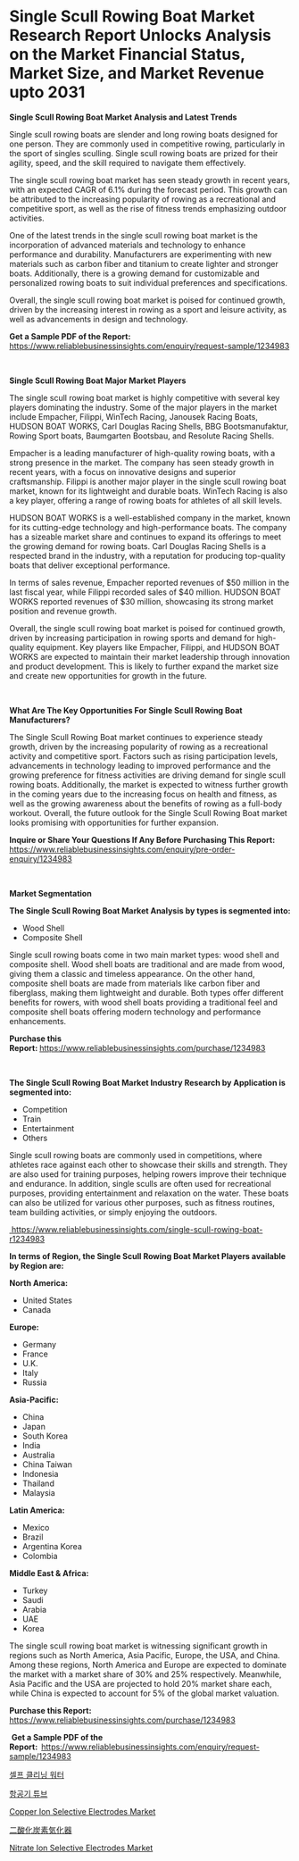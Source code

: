 <p><h1>Single Scull Rowing Boat Market Research Report Unlocks Analysis on the Market Financial Status, Market Size, and Market Revenue upto 2031</h1></p><p><strong>Single Scull Rowing Boat Market Analysis and Latest Trends</strong></p>
<p><p>Single scull rowing boats are slender and long rowing boats designed for one person. They are commonly used in competitive rowing, particularly in the sport of singles sculling. Single scull rowing boats are prized for their agility, speed, and the skill required to navigate them effectively.</p><p>The single scull rowing boat market has seen steady growth in recent years, with an expected CAGR of 6.1% during the forecast period. This growth can be attributed to the increasing popularity of rowing as a recreational and competitive sport, as well as the rise of fitness trends emphasizing outdoor activities.</p><p>One of the latest trends in the single scull rowing boat market is the incorporation of advanced materials and technology to enhance performance and durability. Manufacturers are experimenting with new materials such as carbon fiber and titanium to create lighter and stronger boats. Additionally, there is a growing demand for customizable and personalized rowing boats to suit individual preferences and specifications.</p><p>Overall, the single scull rowing boat market is poised for continued growth, driven by the increasing interest in rowing as a sport and leisure activity, as well as advancements in design and technology.</p></p>
<p><strong>Get a Sample PDF of the Report:&nbsp;</strong> <a href="https://www.reliablebusinessinsights.com/enquiry/request-sample/1234983">https://www.reliablebusinessinsights.com/enquiry/request-sample/1234983</a></p>
<p>&nbsp;</p>
<p><strong>Single Scull Rowing Boat Major Market Players</strong></p>
<p><p>The single scull rowing boat market is highly competitive with several key players dominating the industry. Some of the major players in the market include Empacher, Filippi, WinTech Racing, Janousek Racing Boats, HUDSON BOAT WORKS, Carl Douglas Racing Shells, BBG Bootsmanufaktur, Rowing Sport boats, Baumgarten Bootsbau, and Resolute Racing Shells.</p><p>Empacher is a leading manufacturer of high-quality rowing boats, with a strong presence in the market. The company has seen steady growth in recent years, with a focus on innovative designs and superior craftsmanship. Filippi is another major player in the single scull rowing boat market, known for its lightweight and durable boats. WinTech Racing is also a key player, offering a range of rowing boats for athletes of all skill levels.</p><p>HUDSON BOAT WORKS is a well-established company in the market, known for its cutting-edge technology and high-performance boats. The company has a sizeable market share and continues to expand its offerings to meet the growing demand for rowing boats. Carl Douglas Racing Shells is a respected brand in the industry, with a reputation for producing top-quality boats that deliver exceptional performance.</p><p>In terms of sales revenue, Empacher reported revenues of $50 million in the last fiscal year, while Filippi recorded sales of $40 million. HUDSON BOAT WORKS reported revenues of $30 million, showcasing its strong market position and revenue growth.</p><p>Overall, the single scull rowing boat market is poised for continued growth, driven by increasing participation in rowing sports and demand for high-quality equipment. Key players like Empacher, Filippi, and HUDSON BOAT WORKS are expected to maintain their market leadership through innovation and product development. This is likely to further expand the market size and create new opportunities for growth in the future.</p></p>
<p>&nbsp;</p>
<p><strong>What Are The Key Opportunities For Single Scull Rowing Boat Manufacturers?</strong></p>
<p><p>The Single Scull Rowing Boat market continues to experience steady growth, driven by the increasing popularity of rowing as a recreational activity and competitive sport. Factors such as rising participation levels, advancements in technology leading to improved performance and the growing preference for fitness activities are driving demand for single scull rowing boats. Additionally, the market is expected to witness further growth in the coming years due to the increasing focus on health and fitness, as well as the growing awareness about the benefits of rowing as a full-body workout. Overall, the future outlook for the Single Scull Rowing Boat market looks promising with opportunities for further expansion.</p></p>
<p><strong>Inquire or Share Your Questions If Any Before Purchasing This Report:</strong> <a href="https://www.reliablebusinessinsights.com/enquiry/pre-order-enquiry/1234983">https://www.reliablebusinessinsights.com/enquiry/pre-order-enquiry/1234983</a></p>
<p>&nbsp;</p>
<p><strong>Market Segmentation</strong></p>
<p><strong>The Single Scull Rowing Boat Market Analysis by types is segmented into:</strong></p>
<p><ul><li>Wood Shell</li><li>Composite Shell</li></ul></p>
<p><p>Single scull rowing boats come in two main market types: wood shell and composite shell. Wood shell boats are traditional and are made from wood, giving them a classic and timeless appearance. On the other hand, composite shell boats are made from materials like carbon fiber and fiberglass, making them lightweight and durable. Both types offer different benefits for rowers, with wood shell boats providing a traditional feel and composite shell boats offering modern technology and performance enhancements.</p></p>
<p><strong>Purchase this Report:&nbsp;</strong><a href="https://www.reliablebusinessinsights.com/purchase/1234983">https://www.reliablebusinessinsights.com/purchase/1234983</a></p>
<p>&nbsp;</p>
<p><strong>The Single Scull Rowing Boat Market Industry Research by Application is segmented into:</strong></p>
<p><ul><li>Competition</li><li>Train</li><li>Entertainment</li><li>Others</li></ul></p>
<p><p>Single scull rowing boats are commonly used in competitions, where athletes race against each other to showcase their skills and strength. They are also used for training purposes, helping rowers improve their technique and endurance. In addition, single sculls are often used for recreational purposes, providing entertainment and relaxation on the water. These boats can also be utilized for various other purposes, such as fitness routines, team building activities, or simply enjoying the outdoors.</p></p>
<p><a href="https://www.reliablebusinessinsights.com/single-scull-rowing-boat-r1234983">&nbsp;https://www.reliablebusinessinsights.com/single-scull-rowing-boat-r1234983</a></p>
<p><strong>In terms of Region, the Single Scull Rowing Boat Market Players available by Region are:</strong></p>
<p>
    <p> <strong> North America: </strong>
        <ul>
            <li>United States</li>
            <li>Canada</li>
        </ul>
        </p> 
    <p> <strong> Europe: </strong>
        <ul>
            <li>Germany</li>
            <li>France</li>
            <li>U.K.</li>
            <li>Italy</li>
            <li>Russia</li>
        </ul>
        </p> 
    <p> <strong> Asia-Pacific: </strong>
        <ul>
            <li>China</li>
            <li>Japan</li>
            <li>South Korea</li>
            <li>India</li>
            <li>Australia</li>
            <li>China Taiwan</li>
            <li>Indonesia</li>
            <li>Thailand</li>
            <li>Malaysia</li>
        </ul>
        </p> 
    <p> <strong> Latin America: </strong>
        <ul>
            <li>Mexico</li>
            <li>Brazil</li>
            <li>Argentina Korea</li>
            <li>Colombia</li>
        </ul>
        </p> 
    <p> <strong> Middle East & Africa: </strong>
        <ul>
            <li>Turkey</li>
            <li>Saudi</li>
            <li>Arabia</li>
            <li>UAE</li>
            <li>Korea</li>
        </ul>
    </p>
    </p>
<p><p>The single scull rowing boat market is witnessing significant growth in regions such as North America, Asia Pacific, Europe, the USA, and China. Among these regions, North America and Europe are expected to dominate the market with a market share of 30% and 25% respectively. Meanwhile, Asia Pacific and the USA are projected to hold 20% market share each, while China is expected to account for 5% of the global market valuation.</p></p>
<p><strong>Purchase this Report: </strong><a href="https://www.reliablebusinessinsights.com/purchase/1234983">https://www.reliablebusinessinsights.com/purchase/1234983</a></p>
<p>&nbsp;<strong>Get a Sample PDF of the Report:&nbsp;&nbsp;</strong><a href="https://www.reliablebusinessinsights.com/enquiry/request-sample/1234983">https://www.reliablebusinessinsights.com/enquiry/request-sample/1234983</a></p>
<p><strong></strong></p>
<p><p><a href="https://github.com/Evans21Bill/Market-Research-Report-List-1/blob/main/5382679164412.md">셀프 클리닝 워터</a></p><p><a href="https://github.com/durgin521/Market-Research-Report-List-2/blob/main/3707214164411.md">항공기 튜브</a></p><p><a href="https://www.linkedin.com/pulse/analyzing-copper-ion-selective-electrodes-market-dynamics-zarpf">Copper Ion Selective Electrodes Market</a></p><p><a href="https://github.com/MacyOrn/Market-Research-Report-List-1/blob/main/5498704153809.md">二酸化炭素気化器</a></p><p><a href="https://www.linkedin.com/pulse/analyzing-nitrate-ion-selective-electrodes-market-dynamics-gdpvf">Nitrate Ion Selective Electrodes Market</a></p></p>